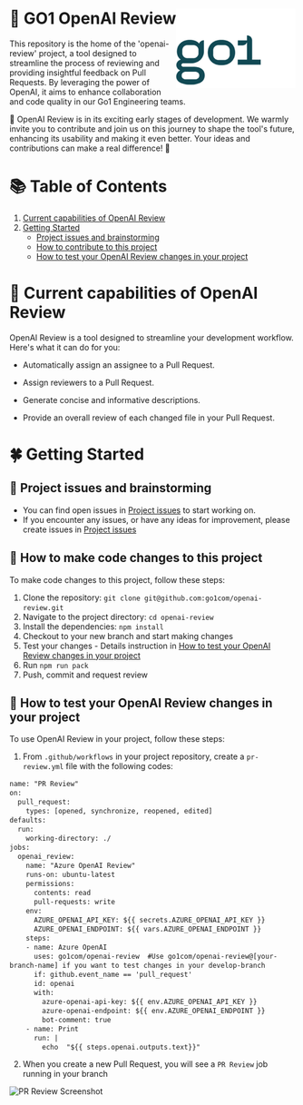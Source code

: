 <h1>
  🌟 GO1 OpenAI Review 
  <img src="./media/go1logo.png" alt="GO1Logo" align="right">
</h1>
This repository is the home of the 'openai-review' project, a tool designed to streamline the process of reviewing and providing insightful feedback on Pull Requests. By leveraging the power of OpenAI, it aims to enhance collaboration and code quality in our Go1 Engineering teams.

🙏 OpenAI Review is in its exciting early stages of development. We warmly invite you to contribute and join us on this journey to shape the tool's future, enhancing its usability and making it even better. Your ideas and contributions can make a real difference! 🙏

# 📚 Table of Contents

1. [Current capabilities of OpenAI Review](#🎉-current-capabilities-of-openai-review)
2. [Getting Started](#🍀-getting-started)
   - [Project issues and brainstorming](#🧐-project-issues-and-brainstorming)
   - [How to contribute to this project](#🤝-how-to-contribute-to-this-project)
   - [How to test your OpenAI Review changes in your project](#🧪-how-to-test-your-openai-review-changes-in-your-project)

# 🎉 Current capabilities of OpenAI Review

OpenAI Review is a tool designed to streamline your development workflow. Here's what it can do for you:

- Automatically assign an assignee to a Pull Request.

- Assign reviewers to a Pull Request.

- Generate concise and informative descriptions.

- Provide an overall review of each changed file in your Pull Request.

# 🍀 Getting Started

## 🧐 Project issues and brainstorming

- You can find open issues in [Project issues](https://github.com/go1com/openai-review/issues) to start working on.
- If you encounter any issues, or have any ideas for improvement, please create issues in [Project issues](https://github.com/go1com/openai-review/issues)

## 🤝 How to make code changes to this project

To make code changes to this project, follow these steps:

1. Clone the repository: `git clone git@github.com:go1com/openai-review.git`
2. Navigate to the project directory: `cd openai-review`
3. Install the dependencies: `npm install`
4. Checkout to your new branch and start making changes
5. Test your changes - Details instruction in [How to test your OpenAI Review changes in your project](#how-to-test-your-openai-review-changes-in-your-project)
6. Run `npm run pack`
7. Push, commit and request review

## 🧪 How to test your OpenAI Review changes in your project

To use OpenAI Review in your project, follow these steps:

1. From `.github/workflows` in your project repository, create a `pr-review.yml` file with the following codes:

```
name: "PR Review"
on:
  pull_request:
    types: [opened, synchronize, reopened, edited]
defaults:
  run:
    working-directory: ./
jobs:
  openai_review:
    name: "Azure OpenAI Review"
    runs-on: ubuntu-latest
    permissions:
      contents: read
      pull-requests: write
    env:
      AZURE_OPENAI_API_KEY: ${{ secrets.AZURE_OPENAI_API_KEY }}
      AZURE_OPENAI_ENDPOINT: ${{ vars.AZURE_OPENAI_ENDPOINT }}
    steps:
    - name: Azure OpenAI
      uses: go1com/openai-review  #Use go1com/openai-review@[your-branch-name] if you want to test changes in your develop-branch
      if: github.event_name == 'pull_request'
      id: openai
      with:
        azure-openai-api-key: ${{ env.AZURE_OPENAI_API_KEY }}
        azure-openai-endpoint: ${{ env.AZURE_OPENAI_ENDPOINT }}
        bot-comment: true
    - name: Print
      run: |
        echo  "${{ steps.openai.outputs.text}}"
```

2. When you create a new Pull Request, you will see a `PR Review` job running in your branch

![PR Review Screenshot](<./media/Screenshot 2024-05-07 at 8.52.09 AM.png>)
